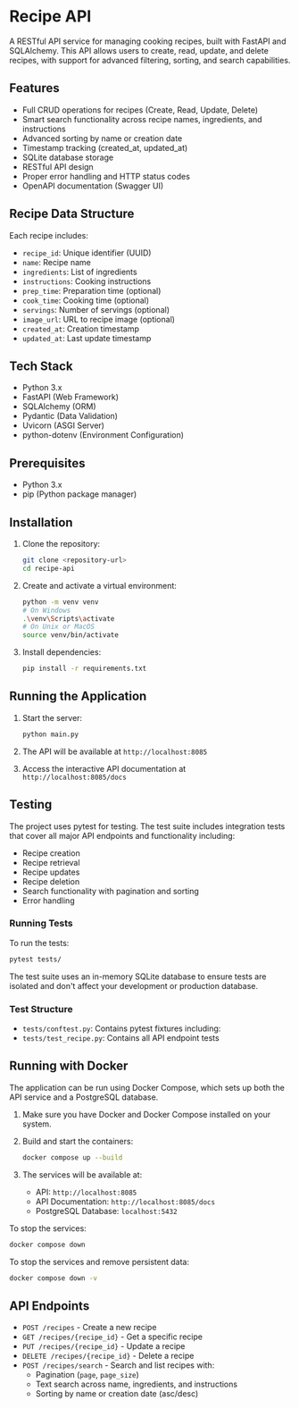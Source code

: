 # Recipe API

A RESTful API service for managing cooking recipes, built with FastAPI and SQLAlchemy. This API allows users to create, read, update, and delete recipes, with support for advanced filtering, sorting, and search capabilities.

## Features

- Full CRUD operations for recipes (Create, Read, Update, Delete)
- Smart search functionality across recipe names, ingredients, and instructions
- Advanced sorting by name or creation date
- Timestamp tracking (created_at, updated_at)
- SQLite database storage
- RESTful API design
- Proper error handling and HTTP status codes
- OpenAPI documentation (Swagger UI)

## Recipe Data Structure

Each recipe includes:
- `recipe_id`: Unique identifier (UUID)
- `name`: Recipe name
- `ingredients`: List of ingredients
- `instructions`: Cooking instructions
- `prep_time`: Preparation time (optional)
- `cook_time`: Cooking time (optional)
- `servings`: Number of servings (optional)
- `image_url`: URL to recipe image (optional)
- `created_at`: Creation timestamp
- `updated_at`: Last update timestamp

## Tech Stack

- Python 3.x
- FastAPI (Web Framework)
- SQLAlchemy (ORM)
- Pydantic (Data Validation)
- Uvicorn (ASGI Server)
- python-dotenv (Environment Configuration)

## Prerequisites

- Python 3.x
- pip (Python package manager)

## Installation

1. Clone the repository:
   ```bash
   git clone <repository-url>
   cd recipe-api
   ```

2. Create and activate a virtual environment:
   ```bash
   python -m venv venv
   # On Windows
   .\venv\Scripts\activate
   # On Unix or MacOS
   source venv/bin/activate
   ```

3. Install dependencies:
   ```bash
   pip install -r requirements.txt
   ```

## Running the Application

1. Start the server:
   ```bash
   python main.py
   ```

2. The API will be available at `http://localhost:8085`
3. Access the interactive API documentation at `http://localhost:8085/docs`

## Testing

The project uses pytest for testing. The test suite includes integration tests that cover all major API endpoints and functionality including:

- Recipe creation
- Recipe retrieval
- Recipe updates
- Recipe deletion
- Search functionality with pagination and sorting
- Error handling

### Running Tests

To run the tests:

```bash
pytest tests/
```

The test suite uses an in-memory SQLite database to ensure tests are isolated and don't affect your development or production database.

### Test Structure

- `tests/conftest.py`: Contains pytest fixtures including:
- `tests/test_recipe.py`: Contains all API endpoint tests

## Running with Docker

The application can be run using Docker Compose, which sets up both the API service and a PostgreSQL database.

1. Make sure you have Docker and Docker Compose installed on your system.

2. Build and start the containers:
   ```bash
   docker compose up --build
   ```

3. The services will be available at:
   - API: `http://localhost:8085`
   - API Documentation: `http://localhost:8085/docs`
   - PostgreSQL Database: `localhost:5432`

To stop the services:
```bash
docker compose down
```

To stop the services and remove persistent data:
```bash
docker compose down -v
```

## API Endpoints

- `POST /recipes` - Create a new recipe
- `GET /recipes/{recipe_id}` - Get a specific recipe
- `PUT /recipes/{recipe_id}` - Update a recipe
- `DELETE /recipes/{recipe_id}` - Delete a recipe
- `POST /recipes/search` - Search and list recipes with:
  - Pagination (`page`, `page_size`)
  - Text search across name, ingredients, and instructions
  - Sorting by name or creation date (asc/desc)
